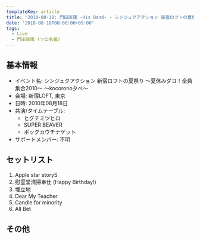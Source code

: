 ```yaml
---
templateKey: article
title: '2010-08-18: 門田匡陽 -His Band- - シンジュクアクション 新宿ロフトの夏祭り ～夏休みダヨ！全員集合2010～ ～kocorono夕べ～ at 新宿LOFT'
date: '2010-08-18T00:00:00+09:00'
tags:
  - Live
  - 門田匡陽 (ソロ名義)
---
```

## 基本情報

* イベント名: シンジュクアクション 新宿ロフトの夏祭り ～夏休みダヨ！全員集合2010～ ～kocorono夕べ～
* 会場: 新宿LOFT, 東京
* 日時: 2010年08月18日
* 共演/タイムテーブル:
  * ヒグチミツヒロ
  * SUPER BEAVER
  * ポッグカウチナゲット
* サポートメンバー: 不明

## セットリスト

1. Apple star storyS
1. 慰霊堂清掃奉仕 (Happy Birthday!)
1. 埋立地
1. Dear My Teacher
1. Candle for minority
1. All Bet

## その他

